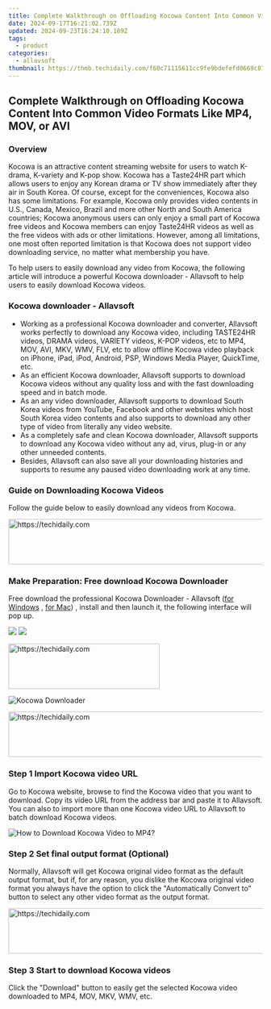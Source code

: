 ```yaml
---
title: Complete Walkthrough on Offloading Kocowa Content Into Common Video Formats Like MP4, MOV, or AVI
date: 2024-09-17T16:21:02.739Z
updated: 2024-09-23T16:24:10.189Z
tags:
  - product
categories:
  - allavsoft
thumbnail: https://thmb.techidaily.com/f60c71115611cc9fe9bdefefd0669c874b252cd453080c3b9c40526ec436a000.jpg
---
```


## Complete Walkthrough on Offloading Kocowa Content Into Common Video Formats Like MP4, MOV, or AVI

### Overview

Kocowa is an attractive content streaming website for users to watch K-drama, K-variety and K-pop show. Kocowa has a Taste24HR part which allows users to enjoy any Korean drama or TV show immediately after they air in South Korea. Of course, except for the conveniences, Kocowa also has some limitations. For example, Kocowa only provides video contents in U.S., Canada, Mexico, Brazil and more other North and South America countries; Kocowa anonymous users can only enjoy a small part of Kocowa free videos and Kocowa members can enjoy Taste24HR videos as well as the free videos with ads or other limitations. However, among all limitations, one most often reported limitation is that Kocowa does not support video downloading service, no matter what membership you have.

To help users to easily download any video from Kocowa, the following article will introduce a powerful Kocowa downloader - Allavsoft to help users to easily download Kocowa videos.

### Kocowa downloader - Allavsoft

* Working as a professional Kocowa downloader and converter, Allavsoft works perfectly to download any Kocowa video, including TASTE24HR videos, DRAMA videos, VARIETY videos, K-POP videos, etc to MP4, MOV, AVI, MKV, WMV, FLV, etc to allow offline Kocowa video playback on iPhone, iPad, iPod, Android, PSP, Windows Media Player, QuickTime, etc.
* As an efficient Kocowa downloader, Allavsoft supports to download Kocowa videos without any quality loss and with the fast downloading speed and in batch mode.
* As an any video downloader, Allavsoft supports to download South Korea videos from YouTube, Facebook and other websites which host South Korea video contents and also supports to download any other type of video from literally any video website.
* As a completely safe and clean Kocowa downloader, Allavsoft supports to download any Kocowa video without any ad, virus, plug-in or any other unneeded contents.
* Besides, Allavsoft can also save all your downloading histories and supports to resume any paused video downloading work at any time.

### Guide on Downloading Kocowa Videos

Follow the guide below to easily download any videos from Kocowa.

<!-- affiliate ads begin -->
<a href="https://appsumo.8odi.net/c/5597632/2118322/7443" target="_top" id="2118322">
  <img src="//a.impactradius-go.com/display-ad/7443-2118322" border="0" alt="https://techidaily.com" width="728" height="90"/>
</a>
<img height="0" width="0" src="https://appsumo.8odi.net/i/5597632/2118322/7443" style="position:absolute;visibility:hidden;" border="0" />
<!-- affiliate ads end -->

### Make Preparation: Free download Kocowa Downloader

Free download the professional Kocowa Downloader - Allavsoft ([for Windows](https://tools.techidaily.com/allavsoft/products/) , [for Mac](https://tools.techidaily.com/allavsoft/products/)) , install and then launch it, the following interface will pop up.

[![](https://www.allavsoft.com/how-to/../images/how-to/free-download-win.jpg)](https://tools.techidaily.com/allavsoft/products/) [![](https://www.allavsoft.com/how-to/../images/how-to/free-download-mac.jpg)](https://tools.techidaily.com/allavsoft/products/)

<!-- affiliate ads begin -->
<a href="https://laganoo.pxf.io/c/5597632/1657396/16446" target="_top" id="1657396">
  <img src="//a.impactradius-go.com/display-ad/16446-1657396" border="0" alt="https://techidaily.com" width="300" height="90"/>
</a>
<img height="0" width="0" src="https://laganoo.pxf.io/i/5597632/1657396/16446" style="position:absolute;visibility:hidden;" border="0" />
<!-- affiliate ads end -->

![Kocowa Downloader](https://www.allavsoft.com/how-to/../images/allavsoft/screen-shot-600.jpg)

<!-- affiliate ads begin -->
<a href="https://appsumo.8odi.net/c/5597632/2144281/7443" target="_top" id="2144281">
  <img src="//a.impactradius-go.com/display-ad/7443-2144281" border="0" alt="https://techidaily.com" width="728" height="90"/>
</a>
<img height="0" width="0" src="https://appsumo.8odi.net/i/5597632/2144281/7443" style="position:absolute;visibility:hidden;" border="0" />
<!-- affiliate ads end -->

### Step 1 Import Kocowa video URL

Go to Kocowa website, browse to find the Kocowa video that you want to download. Copy its video URL from the address bar and paste it to Allavsoft. You can also to import more than one Kocowa video URL to Allavsoft to batch download Kocowa videos.

![How to Download Kocowa Video to MP4?](https://www.allavsoft.com/how-to/../images/how-to/download-rtmp-video/download-rtmp-video.jpg)

### Step 2 Set final output format (Optional)

Normally, Allavsoft will get Kocowa original video format as the default output format, but if, for any reason, you dislike the Kocowa original video format you always have the option to click the "Automatically Convert to" button to select any other video format as the output format.

<!-- affiliate ads begin -->
<a href="https://appsumo.8odi.net/c/5597632/2082535/7443" target="_top" id="2082535">
  <img src="//a.impactradius-go.com/display-ad/7443-2082535" border="0" alt="https://techidaily.com" width="728" height="90"/>
</a>
<img height="0" width="0" src="https://appsumo.8odi.net/i/5597632/2082535/7443" style="position:absolute;visibility:hidden;" border="0" />
<!-- affiliate ads end -->

### Step 3 Start to download Kocowa videos

Click the "Download" button to easily get the selected Kocowa video downloaded to MP4, MOV, MKV, WMV, etc.

<ins class="adsbygoogle"
     style="display:block"
     data-ad-format="autorelaxed"
     data-ad-client="ca-pub-7571918770474297"
     data-ad-slot="1223367746"></ins>

<ins class="adsbygoogle"
     style="display:block"
     data-ad-client="ca-pub-7571918770474297"
     data-ad-slot="8358498916"
     data-ad-format="auto"
     data-full-width-responsive="true"></ins>



